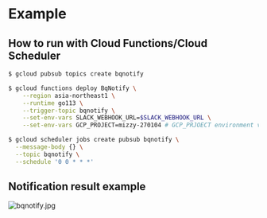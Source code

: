 # Example

## How to run with Cloud Functions/Cloud Scheduler

```sh
$ gcloud pubsub topics create bqnotify

$ gcloud functions deploy BqNotify \
    --region asia-northeast1 \
    --runtime go113 \
    --trigger-topic bqnotify \
    --set-env-vars SLACK_WEBHOOK_URL=$SLACK_WEBHOOK_URL \
    --set-env-vars GCP_PROJECT=mizzy-270104 # GCP_PRJOECT environment variable is not set on go1.13 runtime automatically

$ gcloud scheduler jobs create pubsub bqnotify \
  --message-body {} \
  --topic bqnotify \
  --schedule '0 0 * * *'
```

## Notification result example

![bqnotify.jpg](../bqnotify.jpg)
